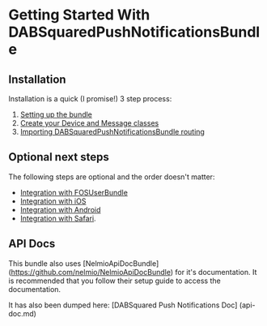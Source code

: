 Getting Started With DABSquaredPushNotificationsBundle
=====================================

## Installation

Installation is a quick (I promise!) 3 step process:

1. [Setting up the bundle](1-setting_up_the_bundle.md)
2. [Create your Device and Message classes](2-create_your_device_message_and_appevent_classes.md)
3. [Importing DABSquaredPushNotificationsBundle routing](3-importing_dabpushnotificationsbundle_routing.md)

## Optional next steps

The following steps are optional and the order doesn't matter:

- [Integration with FOSUserBundle](4-integrating_with_FOSUserBundle.md)
- [Integration with iOS](5-integration_with_ios.md)
- [Integration with Android](6-integration_with_android.md)
- [Integration with Safari](7-integration_with_safari.md).

## API Docs

This bundle also uses [NelmioApiDocBundle] (https://github.com/nelmio/NelmioApiDocBundle) for it's documentation. It is recommended that you follow their setup guide to access the documentation.

It has also been dumped here: [DABSquared Push Notifications Doc] (api-doc.md)
